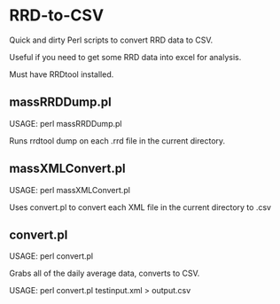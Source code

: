 RRD-to-CSV
==========

Quick and dirty Perl scripts to convert RRD data to CSV.

Useful if you need to get some RRD data into excel for analysis.

Must have RRDtool installed.

massRRDDump.pl
--------------
USAGE: perl massRRDDump.pl

Runs rrdtool dump on each .rrd file in the current directory.

massXMLConvert.pl
--------------
USAGE: perl massXMLConvert.pl

Uses convert.pl to convert each XML file in the current directory to .csv

convert.pl
--------------
USAGE: perl convert.pl

Grabs all of the daily average data, converts to CSV.

USAGE: perl convert.pl testinput.xml > output.csv